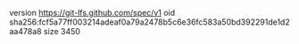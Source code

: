 version https://git-lfs.github.com/spec/v1
oid sha256:fcf5a77ff003214adeaf0a79a2478b5c6e36fc583a50bd392291de1d2aa478a8
size 3450
